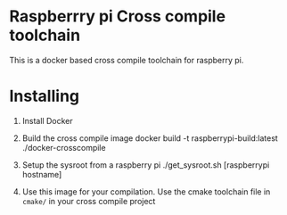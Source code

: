 # Raspberrry pi Cross compile toolchain
This is a docker based cross compile toolchain for raspberry pi. 

# Installing
1. Install Docker 
2. Build the cross compile image
        docker build -t raspberrypi-build:latest ./docker-crosscompile

3. Setup the sysroot from a raspberry pi
        ./get_sysroot.sh [raspberrypi hostname]
   
4. Use this image for your compilation. Use the cmake toolchain file in ```cmake/``` in your cross compile project

